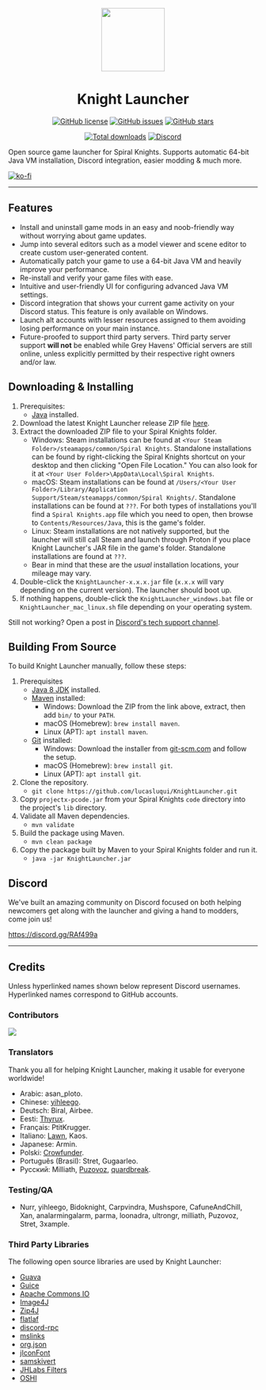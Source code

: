 <p align="center">
    <img src="https://github.com/lucasluqui/KnightLauncher/blob/main/src/main/resources/rsrc/img/icon-128.png?raw=true" height="128">
</p>
<h1 align="center">Knight Launcher</h1>
<p align="center">
    <a href="https://github.com/lucasluqui/KnightLauncher/blob/main/LICENSE"><img alt="GitHub license" src="https://img.shields.io/github/license/lucasluqui/KnightLauncher?style=flat-square"></a>
    <a href="https://github.com/lucasluqui/KnightLauncher/issues"><img alt="GitHub issues" src="https://img.shields.io/github/issues/lucasluqui/KnightLauncher?style=flat-square"></a>
    <a href="https://github.com/lucasluqui/KnightLauncher/stargazers"><img alt="GitHub stars" src="https://img.shields.io/github/stars/lucasluqui/KnightLauncher?style=flat-square"></a>
</p>
<p align="center">
    <a href="https://GitHub.com/lucasluqui/KnightLauncher/releases/"><img alt="Total downloads" src="https://img.shields.io/github/downloads/lucasluqui/KnightLauncher/total.svg"></a>
    <a href="https://discord.gg/RAf499a"><img alt="Discord" src="https://img.shields.io/discord/653349356459786240" target="_blank"></a>
</p>

Open source game launcher for Spiral Knights. Supports automatic 64-bit Java VM installation, Discord integration, easier modding & much more.

[![ko-fi](https://www.ko-fi.com/img/githubbutton_sm.svg)](https://ko-fi.com/W4W11S2JU)

-----

## Features
* Install and uninstall game mods in an easy and noob-friendly way without worrying about game updates.
* Jump into several editors such as a model viewer and scene editor to create custom user-generated content.
* Automatically patch your game to use a 64-bit Java VM and heavily improve your performance.
* Re-install and verify your game files with ease.
* Intuitive and user-friendly UI for configuring advanced Java VM settings.
* Discord integration that shows your current game activity on your Discord status. This feature is only available on Windows.
* Launch alt accounts with lesser resources assigned to them avoiding losing performance on your main instance.
* Future-proofed to support third party servers. Third party server support __**will not**__ be enabled while Grey Havens' Official servers are still online, unless explicitly permitted by their respective right owners and/or law.

## Downloading & Installing

1. Prerequisites:
   - [Java](https://www.java.com/en/download/) installed.
2. Download the latest Knight Launcher release ZIP file [here](https://github.com/lucasluqui/KnightLauncher/releases/latest).
3. Extract the downloaded ZIP file to your Spiral Knights folder.
   - Windows: Steam installations can be found at `<Your Steam Folder>/steamapps/common/Spiral Knights`. Standalone installations can be found by right-clicking the Spiral Knights shortcut on your desktop and then clicking "Open File Location." You can also look for it at `<Your User Folder>\AppData\Local\Spiral Knights`.
   - macOS: Steam installations can be found at `/Users/<Your User Folder>/Library/Application Support/Steam/steamapps/common/Spiral Knights/`. Standalone installations can be found at `???`. For both types of installations you'll find a `Spiral Knights.app` file which you need to open, then browse to `Contents/Resources/Java`, this is the game's folder.
   - Linux: Steam installations are not natively supported, but the launcher will still call Steam and launch through Proton if you place Knight Launcher's JAR file in the game's folder. Standalone installations are found at `???`.
   - Bear in mind that these are the *usual* installation locations, your mileage may vary.
4. Double-click the `KnightLauncher-x.x.x.jar` file (`x.x.x` will vary depending on the current version). The launcher should boot up.
5. If nothing happens, double-click the `KnightLauncher_windows.bat` file or `KnightLauncher_mac_linux.sh` file depending on your operating system.

Still not working? Open a post in [Discord's tech support channel](https://discord.gg/m6TT9PM9B7).

## Building From Source
To build Knight Launcher manually, follow these steps:

1. Prerequisites 
   - [Java 8 JDK](https://www.oracle.com/java/technologies/javase/javase8-archive-downloads.html) installed.
   - [Maven](https://maven.apache.org/download.cgi) installed:
     - Windows: Download the ZIP from the link above, extract, then add `bin/` to your `PATH`.
     - macOS (Homebrew): `brew install maven`.
     - Linux (APT): `apt install maven`.
   - [Git](https://git-scm.com/downloads) installed:
     - Windows: Download the installer from [git-scm.com](https://git-scm.com/downloads) and follow the setup.
     - macOS (Homebrew): `brew install git`.
     - Linux (APT): `apt install git`.
2. Clone the repository.
   - `git clone https://github.com/lucasluqui/KnightLauncher.git`
3. Copy `projectx-pcode.jar` from your Spiral Knights `code` directory into the project's `lib` directory.
4. Validate all Maven dependencies.
   - `mvn validate`
5. Build the package using Maven.
   - `mvn clean package`
6. Copy the package built by Maven to your Spiral Knights folder and run it.
   - `java -jar KnightLauncher.jar`

## Discord
We've built an amazing community on Discord focused on both helping newcomers get along with the launcher and giving a hand to modders, come join us!

https://discord.gg/RAf499a

-----

## Credits

Unless hyperlinked names shown below represent Discord usernames. Hyperlinked names correspond to GitHub accounts.

### Contributors
<a href="https://github.com/lucasluqui/KnightLauncher/graphs/contributors">
  <img src="https://contrib.rocks/image?repo=lucasluqui/KnightLauncher" />
</a>

### Translators
Thank you all for helping Knight Launcher, making it usable for everyone worldwide!
- Arabic: asan_ploto.
- Chinese: [yihleego](https://github.com/yihleego).
- Deutsch: Biral, Airbee.
- Eesti: [Thyrux](https://github.com/Thyrux).
- Français: PtitKrugger.
- Italiano: [Lawn](https://github.com/Foyylaroni), Kaos.
- Japanese: Armin.
- Polski: [Crowfunder](https://github.com/Crowfunder).
- Português (Brasil): Stret, Gugaarleo.
- Русский: Milliath, [Puzovoz](https://github.com/Puzovoz), [quardbreak](https://github.com/quardbreak).

### Testing/QA
- Nurr, yihleego, Bidoknight, Carpvindra, Mushspore, CafuneAndChill, Xan, analarmingalarm, parma, loonadra, ultrongr, milliath, Puzovoz, Stret, 3xample.

### Third Party Libraries
The following open source libraries are used by Knight Launcher:

- [Guava](https://github.com/google/guava)
- [Guice](https://github.com/google/guice)
- [Apache Commons IO](https://github.com/apache/commons-io)
- [Image4J](https://github.com/imcdonagh/image4j)
- [Zip4J](https://github.com/srikanth-lingala/zip4j)
- [flatlaf](https://github.com/JFormDesigner/FlatLaf)
- [discord-rpc](https://github.com/Vatuu/discord-rpc)
- [mslinks](https://github.com/DmitriiShamrikov/mslinks)
- [org.json](https://github.com/eskatos/org.json-java)
- [jIconFont](https://github.com/jIconFont)
- [samskivert](https://github.com/samskivert/samskivert)
- [JHLabs Filters](http://www.jhlabs.com/)
- [OSHI](https://github.com/oshi/oshi)
